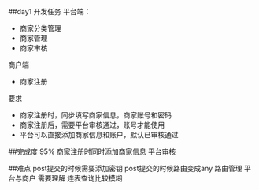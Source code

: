 ##day1
开发任务
平台端： 
- 商家分类管理 
- 商家管理 
- 商家审核

商户端 
- 商家注册

要求 
- 商家注册时，同步填写商家信息，商家账号和密码 
- 商家注册后，需要平台审核通过，账号才能使用 
- 平台可以直接添加商家信息和账户，默认已审核通过


##完成度
95% 
商家注册时同时添加商家信息
平台审核    


##难点
post提交的时候需要添加密钥
post提交的时候路由变成any
路由管理 平台与商户 需要理解
连表查询比较模糊

